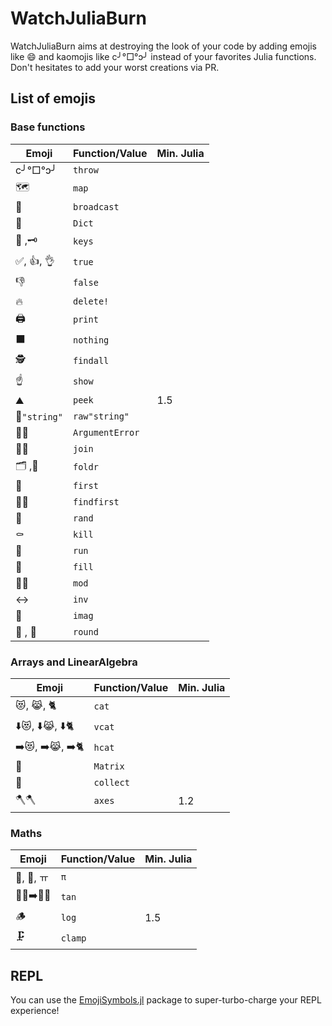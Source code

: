 # WatchJuliaBurn

WatchJuliaBurn aims at destroying the look of your code by adding emojis like :smile: and kaomojis like c╯°□°ↄ╯ instead of your favorites Julia functions.
Don't hesitates to add your worst creations via PR.

## List of emojis

### Base functions
| Emoji | Function/Value | Min. Julia |
| --- | --- | --- | 
| c╯°□°ↄ╯ | `throw` | |
| 🗺 | `map` | | 
| 📡 | `broadcast` | |
| 📖 | `Dict` | |
| 🔑 ,🗝 | `keys`|
|  ✅, 👍, 👌 | `true` | |
|  👎 | `false` | |
| 🔥 | `delete!` | |
| 🖨️ | `print` | |
| ⬛  | `nothing` | |
| 🕵️ | `findall` | |
| ☝️ | `show` | |
| ⛰️ | `peek` | 1.5 |
| 🥩`"string"` | `raw"string"` | |
| 💬🚨 | `ArgumentError`| |
| 🚪🚶 | `join` | |
| 🗂 ,📁 | `foldr` | |
| 🥇 | `first` | |
| 🔎🥇 | `findfirst`| |
| 🎰 | `rand` | |
| ⚰️ | `kill`| |
| 🏃 | `run` | |
| 🚰 | `fill`| |
| 🛵🔧 | `mod` | | 
| ↔ | `inv` | |
|🔮 | `imag` | |
| 🎠 , 🔵 | `round` | |

### Arrays and LinearAlgebra

| Emoji | Function/Value | Min. Julia |
| --- | --- | -- |
| 😻, 😹, 🐈 | `cat` | |
| ⬇️😻, ⬇️😹, ⬇️🐈 | `vcat` | |
| ➡️😻, ➡️😹, ➡️🐈 | `hcat` | |
| 🔢 | `Matrix` | |
| 🧺 | `collect` | |
| 🪓🪓 | `axes` | 1.2 |

### Maths

| Emoji | Function/Value | Min. Julia |
| --- | --- | --- |
| 🥧, 🍰, ㅠ | `π` | |
| 🧑🏻➡️🧑🏽 | `tan` | |
| 🪵 | `log` | 1.5 | |
| 🗜️ | `clamp` | |

## REPL

You can use the [EmojiSymbols.jl](https://github.com/wookay/EmojiSymbols.jl) package to super-turbo-charge your REPL experience!

